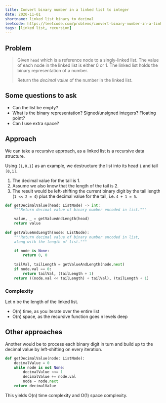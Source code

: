 ```yaml
---
title: Convert binary number in a linked list to integer
date: 2020-11-01
shortname: linked_list_binary_to_decimal
leetcode: https://leetcode.com/problems/convert-binary-number-in-a-linked-list-to-integer
tags: [linked list, recursion]
---
```


## Problem

> Given `head` which is a reference node to a singly-linked list. 
> The value of each node in the linked list is either 0 or 1. 
> The linked list holds the binary representation of a number.
> 
> Return the _decimal value_ of the number in the linked list.

## Some questions to ask
* Can the list be empty?
* What is the binary representation? Signed/unsigned integers? Floating point?
* Can I use extra space?

## Approach

We can take a recursive approach, as a linked list is a recursive data structure.

Using `[1,0,1]` as an example, we destructure the list into its head `1` and tail `[0,1]`. 

1. The decimal value for the tail is 1.
2. Assume we also know that the length of the tail is 2.
3. The result would be left-shifting the current binary digit by the tail length (`1 << 2 = 4`) plus the decimal value for the tail, i.e. `4 + 1 = 5`.

```python
def getDecimalValue(head: ListNode) -> int:
    """Return decimal value of binary number encoded in list."""

    value, _ = getValueAndLength(head)
    return value
        
def getValueAndLength(node: ListNode):
    """Return decimal value of binary number encoded in list,
    along with the length of list."""

    if node is None:
        return 0, 0
    
    tailVal, tailLength = getValueAndLength(node.next)
    if node.val == 0:
        return tailVal, (tailLength + 1)
    return ((node.val << tailLength) + tailVal), (tailLength + 1)
```

### Complexity
Let n be the length of the linked list.

* O(n) time, as you iterate over the entire list
* O(n) space, as the recursive function goes n levels deep

## Other approaches

Another would be to process each binary digit in turn and build up to the decimal value by left-shifting on every iteration.

```python
def getDecimalValue(node: ListNode):
    decimalValue = 0
    while node is not None:
        decimalValue <<= 1
        decimalValue += node.val
        node = node.next
    return decimalValue
```

This yields O(n) time complexity and O(1) space complexity.